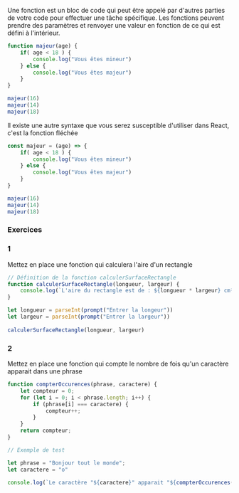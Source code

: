 Une fonction est un bloc de code qui peut être appelé par d'autres parties de votre code pour effectuer une tâche spécifique. Les fonctions peuvent prendre des paramètres et renvoyer une valeur en fonction de ce qui est défini à l'intérieur.

```javascript
function majeur(age) {
    if( age < 18 ) {
        console.log("Vous êtes mineur")
    } else {
        console.log("Vous êtes majeur")
    }
}

majeur(16)
majeur(14)
majeur(18)
```

Il existe une autre syntaxe que vous serez susceptible d'utiliser dans React, c'est la fonction fléchée

```javascript
const majeur = (age) => {
    if( age < 18 ) {
        console.log("Vous êtes mineur")
    } else {
        console.log("Vous êtes majeur")
    }
}

majeur(16)
majeur(14)
majeur(18)
```

### Exercices

### 1

Mettez en place une fonction qui calculera l'aire d'un rectangle

```javascript
// Définition de la fonction calculerSurfaceRectangle
function calculerSurfaceRectangle(longueur, largeur) {
    console.log(`L'aire du rectangle est de : ${longueur * largeur} cm²`);
}

let longueur = parseInt(prompt("Entrer la longeur"))
let largeur = parseInt(prompt("Entrer la largeur"))
  
calculerSurfaceRectangle(longueur, largeur)
```

### 2

Mettez en place une fonction qui compte le nombre de fois qu'un caractère apparait dans une phrase

```javascript
function compterOccurences(phrase, caractere) {
    let compteur = 0;
    for (let i = 0; i < phrase.length; i++) {
        if (phrase[i] === caractere) {
            compteur++;
        }
    }
    return compteur;
}

// Exemple de test

let phrase = "Bonjour tout le monde";
let caractere = "o"

console.log(`Le caractère "${caractere}" apparait "${compterOccurences(phrase, caractere)}" fois dans la phrase "${phrase}"`)
```

